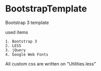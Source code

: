 BootstrapTemplate
=================

Bootstrap 3 template

used items

    1. Bootstrap 3
    2. LESS
    3. jQuery
    4. Google Web Fonts
    
  
  
All custom css are written on "Utilities.less"
